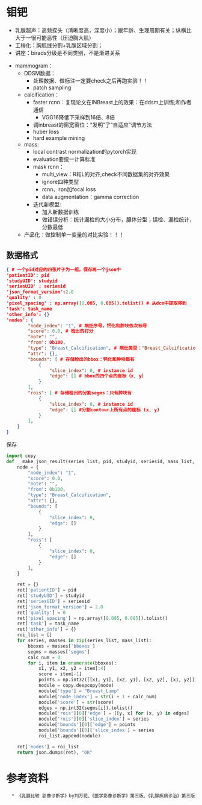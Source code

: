 # 钼钯
- 乳腺超声：高频探头（清晰度高，深度小）；跟年龄、生理周期有关；纵横比大于一很可能恶性（压迫胸大肌）
- 工程化：胸肌线分割+乳腺区域分割；
- 讲座：birads分级是不同类别，不是渐进关系

* mammogram：
  * DDSM数据：
      * 处理数据、做标注一定要check之后再跑实验！！
      * patch sampling
  * calcification：
      * faster rcnn：复现论文在INBreast上的效果：在ddsm上训练;和作者通信
          * VGG16降低下采样到16倍、8倍
      * 调inbreast的窗宽窗位：“发明”了“自适应”调节方法
      * huber loss
      * hard example mining
  * mass:
      * local contrast normalization的pytorch实现
      * evaluation要统一计算标准
      * mask rcnn：
          * multi_view：R和L的对齐;check不同数据集的对齐效果
          * ignore四种类型
          * rcnn、rpn加focal loss
          * data augmentation：gamma correction
      * 迭代新模型:
          * 加入新数据训练
          * 做错误分析：统计漏检的大小分布，腺体分型；误检、漏检统计，分数最低
  * 产品化：做控制单一变量的对比实验！！！
  
## 数据格式

```json
{ # 一个pid对应的四张片子为一组，保存再一个json中
'patientID': pid
'studyUID': studyid
'seriesUID' : seriesid
'json_format_version':2.0
'quality' : 0
'pixel_spacing' : np.array([0.085, 0.085]).tolist() # 从dcm中提取得到
'task': task_name
'other_info': {}
'nodes': {
        "node_index": "1", # 病灶序号，钙化和肿块依次标号
        "score": 0.0, # 检出的打分
        "note": "",
        "from": 0b100,
        "type": "Breast_Calcification", # 病灶类型："Breast_Calcification"（钙化）或者 "Breast_Lump"（肿块）
        "attr": {},
        "bounds": [ # 存储检出的bbox：钙化和肿块都有
            {
                "slice_index": 0, # instance id
                "edge": [] # bbox的四个点的座标（x, y）
            }
        ],
        "rois": [ # 存储检出的分割segms：只有肿块有
            {
                "slice_index": 0, # instance id
                "edge": [] #分割contour上所有点的座标 (x, y)
            }
        ],
    }
}
```
保存 
```python
import copy
def __make_json_result(series_list, pid, studyid, seriesid, mass_list, task_name='BreastMGDetect'):
    node = {
        "node_index": "1", 
        "score": 0.0,
        "note": "",
        "from": 0b100,
        "type": "Breast_Calcification", 
        "attr": {},
        "bounds": [
            {
                "slice_index": 0,
                "edge": []
            }
        ],
        "rois": [
            {
                "slice_index": 0,
                "edge": []
            }
        ],
    }

    ret = {}
    ret['patientID'] = pid
    ret['studyUID'] = studyid
    ret['seriesUID'] = seriesid
    ret['json_format_version'] = 2.0
    ret['quality'] = 0
    ret['pixel_spacing'] = np.array([0.085, 0.085]).tolist()
    ret['task'] = task_name
    ret['other_info'] = {}
    roi_list = []
    for series, masses in zip(series_list, mass_list): 
        bboxes = masses['bboxes']
        segms = masses['segms']
        calc_num = 0
        for i, item in enumerate(bboxes):
            x1, y1, x2, y2 = item[:4]
            score = item[-1]
            points = np.int32([[x1, y1], [x2, y1], [x2, y2], [x1, y2]]).tolist()
            nodule = copy.deepcopy(node)
            nodule['type'] = "Breast_Lump"
            nodule['node_index'] = str(i + 1 + calc_num)
            nodule['score'] = str(score)
            edges = np.int32(segms[i]).tolist()
            nodule['rois'][0]['edge'] = [[y, x] for (x, y) in edges]
            nodule['rois'][0]['slice_index'] = series
            nodule['bounds'][0]['edge'] = points
            nodule['bounds'][0]['slice_index'] = series
            roi_list.append(nodule)

    ret['nodes'] = roi_list
    return json.dumps(ret), "OK"
```

# 参考资料

      * 《乳腺比较 影像诊断学》by刘万花、《医学影像诊断学》第三版、《乳腺疾病诊治》第三版